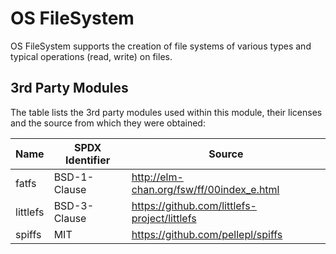 # OS FileSystem

OS FileSystem supports the creation of file systems of various types and typical
operations (read, write) on files.

## 3rd Party Modules

The table lists the 3rd party modules used within this module, their licenses
and the source from which they were obtained:

| Name     | SPDX Identifier | Source                                         |
|----------|-----------------|------------------------------------------------|
| fatfs    | BSD-1-Clause    | <http://elm-chan.org/fsw/ff/00index_e.html>    |
| littlefs | BSD-3-Clause    | <https://github.com/littlefs-project/littlefs> |
| spiffs   | MIT             | <https://github.com/pellepl/spiffs>            |
